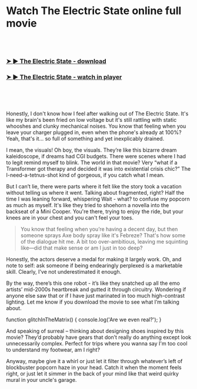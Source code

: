 <h1>Watch The Electric State online full movie</h1>


<br><br>

<h3><a href="https://Tommys-uninterwi1977.github.io/hdmzjyrzxe/">➤ ► The Electric State - download</a></h3> 
<h3><a href="https://Tommys-uninterwi1977.github.io/hdmzjyrzxe/">➤ ► The Electric State - watch in player</a></h3>


<br><br><br>


Honestly, I don't know how I feel after walking out of The Electric State. It's like my brain's been fried on low voltage but it's still rattling with static whooshes and clunky mechanical noises. You know that feeling when you leave your charger plugged in, even when the phone's already at 100%? Yeah, that's it... so full of something and yet inexplicably drained.

I mean, the visuals! Oh boy, the visuals. They’re like this bizarre dream kaleidoscope, if dreams had CGI budgets. There were scenes where I had to legit remind myself to blink. The world in that movie? Very “what if a Transformer got therapy and decided it was into existential crisis chic?” The I-need-a-tetnus-shot kind of gorgeous, if you catch what I mean.

But I can’t lie, there were parts where it felt like the story took a vacation without telling us where it went. Talking about fragmented, right? Half the time I was leaning forward, whispering Wait - what? to confuse my popcorn as much as myself. It's like they tried to shoehorn a novella into the backseat of a Mini Cooper. You're there, trying to enjoy the ride, but your knees are in your chest and you can't feel your toes.

>You know that feeling when you’re having a decent day, but then someone sprays Axe body spray like it's Febreze? That's how some of the dialogue hit me. A bit too over-ambitious, leaving me squinting like—did that make sense or am I just in too deep? 

Honestly, the actors deserve a medal for making it largely work. Oh, and note to self: ask someone if being endearingly perplexed is a marketable skill. Clearly, I've not underestimated it enough.

By the way, there’s this one robot - it’s like they snatched up all the emo artists’ mid-2000s heartbreak and gutted it through circuitry. Wondering if anyone else saw that or if I have just marinated in too much high-contrast lighting. Let me know if you download the movie to see what I’m talking about.

function glitchInTheMatrix() { 
   console.log('Are we even real?');
}

And speaking of surreal – thinking about designing shoes inspired by this movie? They’d probably have gears that don’t really do anything except look unnecessarily complex. Perfect for trips where you wanna say I'm too cool to understand my footwear, am I right?

Anyway, maybe give it a whirl or just let it filter through whatever’s left of blockbuster popcorn haze in your head. Catch it when the moment feels right, or just let it simmer in the back of your mind like that weird quirky mural in your uncle's garage.
